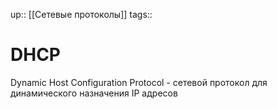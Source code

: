 up:: [[Сетевые протоколы]]
tags:: 

# DHCP

Dynamic Host Configuration Protocol - сетевой протокол для динамического назначения IP адресов